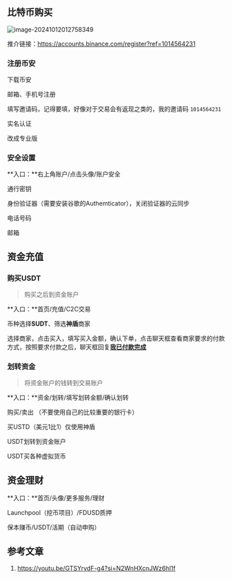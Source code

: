 ## 比特币购买

![image-20241012012758349](https://chunhui-a.oss-cn-nanjing.aliyuncs.com/typora/img/image-20241012012758349.png)

推介链接：https://accounts.binance.com/register?ref=1014564231

### 注册币安

下载币安

邮箱、手机号注册

填写邀请码，记得要填，好像对于交易会有返现之类的，我的邀请码 `1014564231`

实名认证

改成专业版

### 安全设置

**入口：**右上角账户/点击头像/账户安全

通行密钥

身份验证器（需要安装谷歌的Authemticator），关闭验证器的云同步

电话号码

邮箱

## 资金充值

### 购买USDT

> 购买之后到资金账户

**入口：**首页/充值/C2C交易

币种选择**SUDT**、筛选**神盾**商家

选择商家，点击买入，填写买入金额，确认下单，点击聊天框查看商家要求的付款方式，按照要求付款之后，聊天框回复<u>**我已付款完成**</u>

### 划转资金

> 将资金账户的钱转到交易账户

**入口：**资金/划转/填写划转金额/确认划转

购买/卖出 （不要使用自己的比较重要的银行卡）

买USTD（美元1比1）仅使用神盾 

USDT划转到资金账户

USDT买各种虚拟货币 

## 资金理财

**入口：**首页/头像/更多服务/理财

Launchpool（挖币项目）/FDUSD质押

保本赚币/USDT/活期（自动申购）





## 参考文章

1. https://youtu.be/GTSYrydF-g4?si=N2WnHXcnJWz6hl1f

